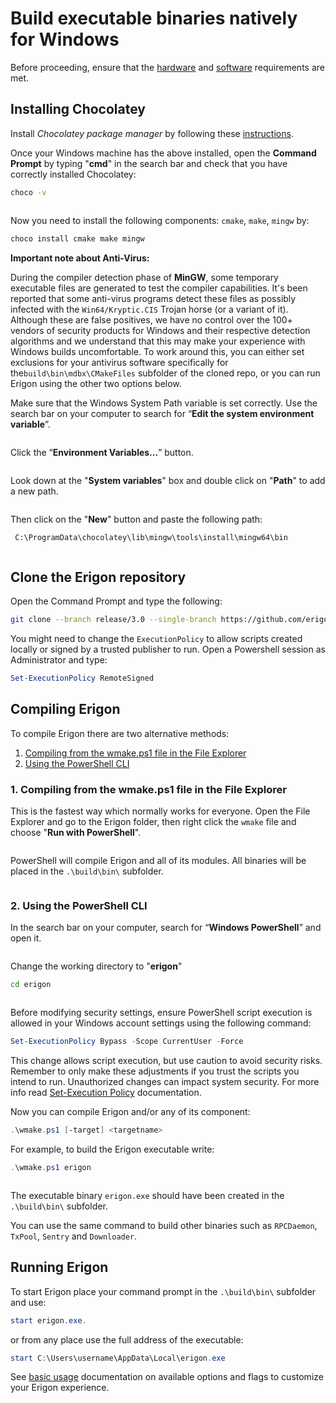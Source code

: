 # Build executable binaries natively for Windows

Before proceeding, ensure that the [hardware](../getting-started/hw-requirements.md) and [software](../getting-started/sw-requirements.md) requirements are met.


## Installing Chocolatey

Install _Chocolatey package manager_ by following these [instructions](https://docs.chocolatey.org/en-us/choco/setup).

Once your Windows machine has the above installed, open the **Command Prompt** by typing "**cmd**" in the search bar and check that you have correctly installed Chocolatey:

```bash
choco -v
```

<img src="/images/choco-v.png" alt="" style="display: block; margin: 0 auto;">

Now you need to install the following components: `cmake`, `make`, `mingw` by:

```bash
choco install cmake make mingw
```

<div class="warning">

**Important note about Anti-Virus:**

During the compiler detection phase of **MinGW**, some temporary executable files are generated to test the compiler capabilities. It's been reported that some anti-virus programs detect these files as possibly infected with the `Win64/Kryptic.CIS` Trojan horse (or a variant of it). Although these are false positives, we have no control over the 100+ vendors of security products for Windows and their respective detection algorithms and we understand that this may make your experience with Windows builds uncomfortable. To work around this, you can either set exclusions for your antivirus software specifically for the`build\bin\mdbx\CMakeFiles` subfolder of the cloned repo, or you can run Erigon using the other two options below.

</div>

Make sure that the Windows System Path variable is set correctly. Use the search bar on your computer to search for “**Edit the system environment variable**”.

<img src="/images/Edit_sys_env.png" alt="" style="display: block; margin: 0 auto;">

Click the “**Environment Variables...**” button.

<img src="/images/Edit_sys_env2.png" alt="" style="display: block; margin: 0 auto;">

Look down at the "**System variables**" box and double click on "**Path**" to add a new path.

<img src="/images/System_var.png" alt="" style="display: block; margin: 0 auto;">

Then click on the "**New**" button and paste the following path:

```bash
 C:\ProgramData\chocolatey\lib\mingw\tools\install\mingw64\bin
```

<img src="/images/new_sys_var.png" alt="" style="display: block; margin: 0 auto;">


## Clone the Erigon repository

Open the Command Prompt and type the following:

```bash
git clone --branch release/3.0 --single-branch https://github.com/erigontech/erigon.git
```

You might need to change the `ExecutionPolicy` to allow scripts created locally or signed by a trusted publisher to run. Open a Powershell session as Administrator and type:

```powershell
Set-ExecutionPolicy RemoteSigned
```
## Compiling Erigon

To compile Erigon there are two alternative methods:

1. [Compiling from the wmake.ps1 file in the File Explorer](#1-compiling-from-the-wmakeps1-file-in-the-file-explorer) 
2. [Using the PowerShell CLI](#2-using-the-powershell-cli)
    
### 1. Compiling from the wmake.ps1 file in the File Explorer

This is the fastest way which normally works for everyone. Open the File Explorer and go to the Erigon folder, then right click the `wmake` file and choose "**Run with PowerShell**".

<img src="/images/powershell.png" alt="" style="display: block; margin: 0 auto;">

PowerShell will compile Erigon and all of its modules. All binaries will be placed in the `.\build\bin\` subfolder.

<img src="/images/powershell2.png" alt="" style="display: block; margin: 0 auto;">

### 2. Using the PowerShell CLI

In the search bar on your computer, search for “**Windows PowerShell**” and open it.

<img src="/images/powershell3.png" alt="" style="display: block; margin: 0 auto;">

Change the working directory to "**erigon**"

```bash
cd erigon
```

<img src="/images/powershell4.png" alt="" style="display: block; margin: 0 auto;">

Before modifying security settings, ensure PowerShell script execution is allowed in your Windows account settings using the following command:

```powershell
Set-ExecutionPolicy Bypass -Scope CurrentUser -Force
```

This change allows script execution, but use caution to avoid security risks. Remember to only make these adjustments if you trust the scripts you intend to run. Unauthorized changes can impact system security. For more info read [Set-Execution Policy](https://learn.microsoft.com/en-us/powershell/module/microsoft.powershell.security/set-executionpolicy?view=powershell-7.3) documentation.

Now you can compile Erigon and/or any of its component:

```powershell
.\wmake.ps1 [-target] <targetname>
```

For example, to build the Erigon executable write:

```powershell
.\wmake.ps1 erigon
```

<img src="/images/powershell5.png" alt="" style="display: block; margin: 0 auto;">

The executable binary `erigon.exe` should have been created in the `.\build\bin\` subfolder.

You can use the same command to build other binaries such as `RPCDaemon`, `TxPool`, `Sentry` and `Downloader`.

## Running Erigon 

To start Erigon place your command prompt in the `.\build\bin\` subfolder and use:

```powershell
start erigon.exe.
``` 

or from any place use the full address of the executable:

```powershell
start C:\Users\username\AppData\Local\erigon.exe
```

See [basic usage](../basic-usage.md) documentation on available options and flags to customize your Erigon experience.